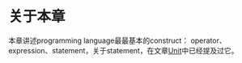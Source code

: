 # 关于本章

本章讲述programming language最最基本的construct： operator、expression、statement，关于statement，在文章[Unit](https://dengking.github.io/Post/Unit/)中已经提及过它。
